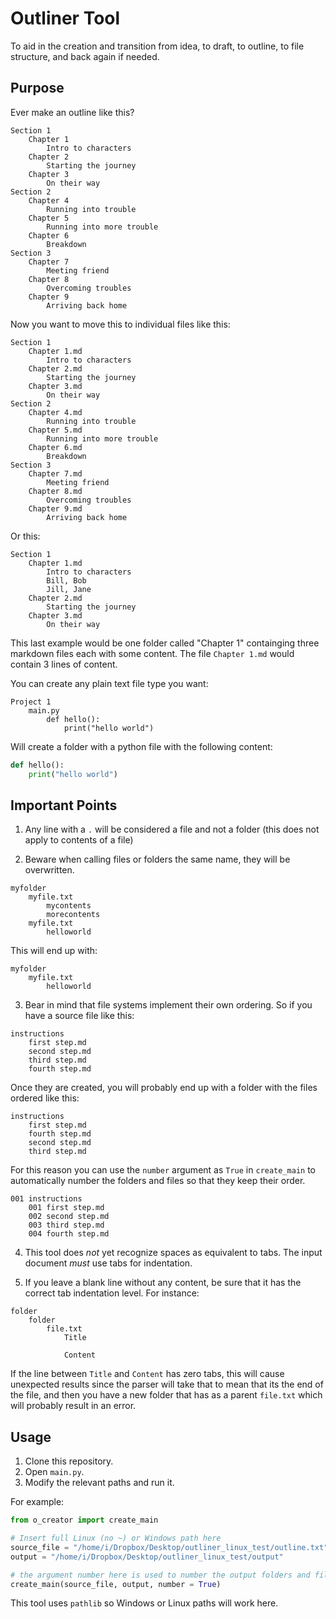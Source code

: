 # Outliner Tool

To aid in the creation and transition from idea, to draft, to outline, to file structure, and back again if needed.


## Purpose

Ever make an outline like this?

```
Section 1
    Chapter 1
        Intro to characters
    Chapter 2
        Starting the journey
    Chapter 3
        On their way
Section 2
    Chapter 4
        Running into trouble
    Chapter 5
        Running into more trouble
    Chapter 6
        Breakdown
Section 3
    Chapter 7
        Meeting friend
    Chapter 8
        Overcoming troubles
    Chapter 9
        Arriving back home
```

Now you want to move this to individual files like this:

```
Section 1
    Chapter 1.md
        Intro to characters
    Chapter 2.md
        Starting the journey
    Chapter 3.md
        On their way
Section 2
    Chapter 4.md
        Running into trouble
    Chapter 5.md
        Running into more trouble
    Chapter 6.md
        Breakdown
Section 3
    Chapter 7.md
        Meeting friend
    Chapter 8.md
        Overcoming troubles
    Chapter 9.md
        Arriving back home
```


Or this:


```
Section 1
    Chapter 1.md
        Intro to characters
        Bill, Bob
        Jill, Jane
    Chapter 2.md
        Starting the journey
    Chapter 3.md
        On their way
```

This last example would be one folder called "Chapter 1" containging three markdown files each with some content. The file `Chapter 1.md` would contain 3 lines of content.

You can create any plain text file type you want:

```
Project 1
    main.py
        def hello():
            print("hello world")
```

Will create a folder with a python file with the following content:

```python
def hello():
    print("hello world")
```

## Important Points

1. Any line with a `.` will be considered a file and not a folder (this does not apply to contents of a file)

2. Beware when calling files or folders the same name, they will be overwritten.

```
myfolder
    myfile.txt
        mycontents
        morecontents
    myfile.txt
        helloworld
```

This will end up with:

```
myfolder
    myfile.txt
        helloworld
```

3. Bear in mind that file systems implement their own ordering. So if you have a source file like this:

```
instructions
    first step.md
    second step.md
    third step.md
    fourth step.md
```

Once they are created, you will probably end up with a folder with the files ordered like this:

```
instructions
    first step.md
    fourth step.md
    second step.md
    third step.md
```

For this reason you can use the `number` argument as `True` in `create_main` to automatically number the folders and files so that they keep their order.

```
001 instructions
    001 first step.md
    002 second step.md
    003 third step.md
    004 fourth step.md
```

4. This tool does _not_ yet recognize spaces as equivalent to tabs. The input document _must_ use tabs for indentation.

5. If you leave a blank line without any content, be sure that it has the correct tab indentation level. For instance:

```
folder
    folder
        file.txt
            Title

            Content

```

If the line between `Title` and `Content` has zero tabs, this will cause unexpected results since the parser will take that to mean that its the end of the file, and then you have a new folder that has as a parent `file.txt` which will probably result in an error.

## Usage

1. Clone this repository.
1. Open `main.py`.
1. Modify the relevant paths and run it.

For example:

```python
from o_creator import create_main

# Insert full Linux (no ~) or Windows path here
source_file = "/home/i/Dropbox/Desktop/outliner_linux_test/outline.txt"
output = "/home/i/Dropbox/Desktop/outliner_linux_test/output"

# the argument number here is used to number the output folders and files
create_main(source_file, output, number = True)
```

This tool uses `pathlib` so Windows or Linux paths will work here.